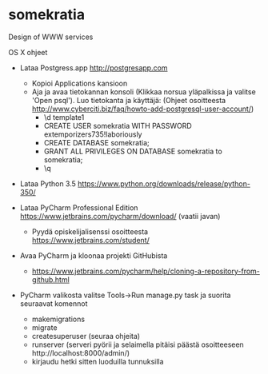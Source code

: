 # somekratia
Design of WWW services


OS X ohjeet

- Lataa Postgress.app http://postgresapp.com
  - Kopioi Applications kansioon 
  - Aja ja avaa tietokannan konsoli (Klikkaa norsua yläpalkissa ja valitse 'Open psql'). Luo tietokanta ja käyttäjä:
    (Ohjeet osoitteesta http://www.cyberciti.biz/faq/howto-add-postgresql-user-account/)
    - \d template1
    - CREATE USER somekratia WITH PASSWORD extemporizers735!laboriously
    - CREATE DATABASE somekratia;
    - GRANT ALL PRIVILEGES ON DATABASE somekratia to somekratia;
    - \q
  
- Lataa Python 3.5 https://www.python.org/downloads/release/python-350/
- Lataa PyCharm Professional Edition https://www.jetbrains.com/pycharm/download/ (vaatii javan)
  - Pyydä opiskelijalisenssi osoitteesta https://www.jetbrains.com/student/
  
- Avaa PyCharm ja kloonaa projekti GitHubista
  - https://www.jetbrains.com/pycharm/help/cloning-a-repository-from-github.html

- PyCharm valikosta valitse Tools->Run manage.py task ja suorita seuraavat komennot 
  - makemigrations
  - migrate
  - createsuperuser (seuraa ohjeita)
  - runserver (serveri pyörii ja selaimella pitäisi päästä osoitteeseen http://localhost:8000/admin/)
  - kirjaudu hetki sitten luoduilla tunnuksilla
  
  
